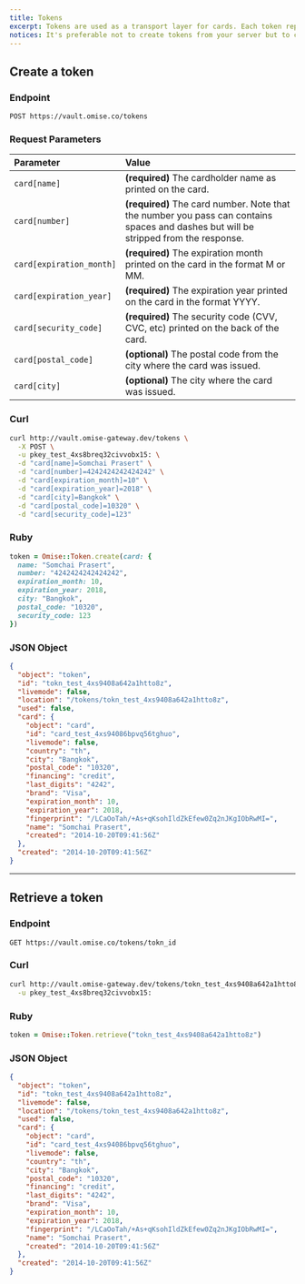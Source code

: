 ```yaml
---
title: Tokens
excerpt: Tokens are used as a transport layer for cards. Each token represent a card and can be used wherever a card is required just by using the token ID. Once it is used the card is attached to its new owner and the token is revoked and can't be used anymore.
notices: It's preferable not to create tokens from your server but to create them from your customer browser using Omise.js as it will help you with PCI compliance.
---
```


## Create a token

### Endpoint

```
POST https://vault.omise.co/tokens
```

### Request Parameters

| Parameter                | Value                                             |
|:-------------------------|:--------------------------------------------------|
| `card[name]`             | **(required)** The cardholder name as printed on the card. |
| `card[number]`           | **(required)** The card number. Note that the number you pass can contains spaces and dashes but will be stripped from the response. |
| `card[expiration_month]` | **(required)** The expiration month printed on the card in the format M or MM. |
| `card[expiration_year]`  | **(required)** The expiration year printed on the card in the format YYYY. |
| `card[security_code]`    | **(required)** The security code (CVV, CVC, etc) printed on the back of the card. |
| `card[postal_code]`      | **(optional)** The postal code from the city where the card was issued. |
| `card[city]`             | **(optional)** The city where the card was issued. |

### Curl

```sh
curl http://vault.omise-gateway.dev/tokens \
  -X POST \
  -u pkey_test_4xs8breq32civvobx15: \
  -d "card[name]=Somchai Prasert" \
  -d "card[number]=4242424242424242" \
  -d "card[expiration_month]=10" \
  -d "card[expiration_year]=2018" \
  -d "card[city]=Bangkok" \
  -d "card[postal_code]=10320" \
  -d "card[security_code]=123"
```

### Ruby

```ruby
token = Omise::Token.create(card: {
  name: "Somchai Prasert",
  number: "4242424242424242",
  expiration_month: 10,
  expiration_year: 2018,
  city: "Bangkok",
  postal_code: "10320",
  security_code: 123
})
```

### JSON Object

```json
{
  "object": "token",
  "id": "tokn_test_4xs9408a642a1htto8z",
  "livemode": false,
  "location": "/tokens/tokn_test_4xs9408a642a1htto8z",
  "used": false,
  "card": {
    "object": "card",
    "id": "card_test_4xs94086bpvq56tghuo",
    "livemode": false,
    "country": "th",
    "city": "Bangkok",
    "postal_code": "10320",
    "financing": "credit",
    "last_digits": "4242",
    "brand": "Visa",
    "expiration_month": 10,
    "expiration_year": 2018,
    "fingerprint": "/LCaOoTah/+As+qKsohIldZkEfew0Zq2nJKgIObRwMI=",
    "name": "Somchai Prasert",
    "created": "2014-10-20T09:41:56Z"
  },
  "created": "2014-10-20T09:41:56Z"
}
```

---

## Retrieve a token

### Endpoint

```
GET https://vault.omise.co/tokens/tokn_id
```

### Curl

```sh
curl http://vault.omise-gateway.dev/tokens/tokn_test_4xs9408a642a1htto8z \
  -u pkey_test_4xs8breq32civvobx15:
```

### Ruby

```ruby
token = Omise::Token.retrieve("tokn_test_4xs9408a642a1htto8z")
```

### JSON Object

```json
{
  "object": "token",
  "id": "tokn_test_4xs9408a642a1htto8z",
  "livemode": false,
  "location": "/tokens/tokn_test_4xs9408a642a1htto8z",
  "used": false,
  "card": {
    "object": "card",
    "id": "card_test_4xs94086bpvq56tghuo",
    "livemode": false,
    "country": "th",
    "city": "Bangkok",
    "postal_code": "10320",
    "financing": "credit",
    "last_digits": "4242",
    "brand": "Visa",
    "expiration_month": 10,
    "expiration_year": 2018,
    "fingerprint": "/LCaOoTah/+As+qKsohIldZkEfew0Zq2nJKgIObRwMI=",
    "name": "Somchai Prasert",
    "created": "2014-10-20T09:41:56Z"
  },
  "created": "2014-10-20T09:41:56Z"
}
```
